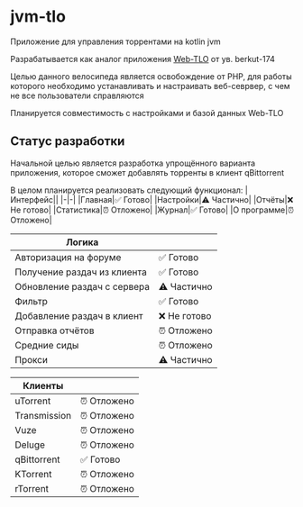 # jvm-tlo
Приложение для управления торрентами на kotlin jvm

Разрабатывается как аналог приложения [Web-TLO](https://github.com/keepers-team/webtlo) от ув. berkut-174

Целью данного велосипеда является освобождение от PHP, для работы которого необходимо устанавливать и настраивать веб-севрвер,
с чем не все пользователи справляются

Планируется совместимость с настройками и базой данных Web-TLO

## Статус разработки

Начальной целью является разработка упрощённого варианта приложения, которое сможет добавлять торренты в клиент qBittorrent

В целом планируется реализовать следующий функционал:
|Интерфейс||
|-|-|
|Главная|✅ Готово|
|Настройки|⚠ Частично|
|Отчёты|❌ Не готово|
|Статистика|⏰ Отложено|
|Журнал|✅ Готово|
|О программе|⏰ Отложено|

|Логика||
|-|-|
|Авторизация на форуме|✅ Готово|
|Получение раздач из клиента|✅ Готово|
|Обновление раздач с сервера|⚠ Частично|
|Фильтр|✅ Готово|
|Добавление раздач в клиент|❌ Не готово|
|Отправка отчётов|⏰ Отложено|
|Средние сиды|⏰ Отложено|
|Прокси|⚠ Частично|

|Клиенты||
|-|-|
|uTorrent|⏰ Отложено|
|Transmission|⏰ Отложено|
|Vuze|⏰ Отложено|
|Deluge|⏰ Отложено|
|qBittorrent|✅ Готово|
|KTorrent|⏰ Отложено|
|rTorrent|⏰ Отложено|

